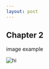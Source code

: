 ```yaml
---
layout: post
---
```


## Chapter 2

image example

<img src="images/LeagueOfLegends.png" alt="hi" class="inline"/>
